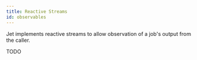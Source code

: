 ```yaml
---
title: Reactive Streams
id: observables
---
```


Jet implements reactive streams to allow observation of a job's output
from the caller.

TODO